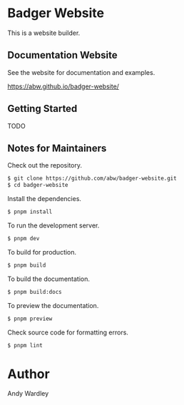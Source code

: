 # Badger Website

This is a website builder.

## Documentation Website

See the website for documentation and examples.

https://abw.github.io/badger-website/

## Getting Started

TODO

## Notes for Maintainers

Check out the repository.

```bash
$ git clone https://github.com/abw/badger-website.git
$ cd badger-website
```

Install the dependencies.

```bash
$ pnpm install
```

To run the development server.

```bash
$ pnpm dev
```

To build for production.

```bash
$ pnpm build
```

To build the documentation.

```bash
$ pnpm build:docs
```

To preview the documentation.

```bash
$ pnpm preview
```

Check source code for formatting errors.

```bash
$ pnpm lint
```

# Author

Andy Wardley